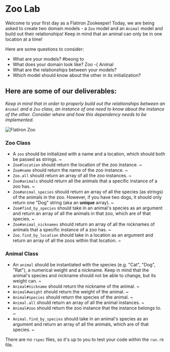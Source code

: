 # Zoo Lab

Welcome to your first day as a Flatiron Zookeeper!
Today, we are being asked to create two domain models - a `Zoo` model and an `Animal` model and build out their relationships! Keep in mind that an animal can only be in one location at a time!

Here are some questions to consider:

* What are your models?
#beong to
* What does your domain look like?
Zoo -{ Animal
* What are the relationships between your models? 
* Which model should know about the other in its initialization?

## Here are some of our deliverables:

_Keep in mind that in order to properly build out the relationships between an `Animal` and a `Zoo` class, an instance of one need to know about the instance of the other. Consider where and how this dependency needs to be implemented._

![Flatiron Zoo](https://curriculum-content.s3.amazonaws.com/module-1/ruby-oo-relationships/flatiron-zoo-exercise/Image_124_ZooGraphic.png)

### Zoo Class
- A `zoo` should be initialized with a name and a location, which should both be passed as strings. ~
- `Zoo#location` should return the location of the zoo instance. ~
- `Zoo#name` should return the name of the zoo instance. ~
- `Zoo.all` should return an array of all the zoo instances. ~
- `Zoo#animals` should return all the animals that a specific instance of a zoo has. ~
- `Zoo#animal_species` should return an array of all the species (as strings) of the animals in the zoo. However, if you have two dogs, it should only return one "Dog" string (aka an **unique** array). ~
- `Zoo#find_by_species` should take in an animal's species as an argument and return an array of all the animals in that zoo, which are of that species. ~
- `Zoo#animal_nicknames` should return an array of all the nicknames of animals that a specific instance of a zoo has. ~
- `Zoo.find_by_location` should take in a location as an argument and return an array of all the zoos within that location. ~

### Animal Class
- An `animal` should be instantiated with the species (e.g. "Cat", "Dog", "Rat"), a numerical weight and a nickname. Keep in mind that the animal's species and nickname should not be able to change, but its weight can. ~
- `Animal#nickname` should return the nickname of the animal. ~
- `Animal#weight` should return the weight of the animal. ~
- `Animal#species` should return the species of the animal. ~
- `Animal.all` should return an array of all the animal instances. ~
- `Animal#zoo` should return the zoo instance that the instance belongs to. ~
- `Animal.find_by_species` should take in an animal's species as an argument and return an array of all the animals, which are of that species. ~

There are no `rspec` files, so it's up to you to test your code within the `run.rb` file.

